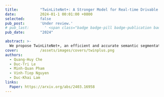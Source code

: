 ```yaml
---
title:          "TwinLiteNet+: A Stronger Model for Real-time Drivable Area and Lane Segmentation"
date:           2024-01-1 00:01:00 +0800
selected:       false
pub_post:       'Under review.'
# pub_last:       ' <span class="badge badge-pill badge-publication badge-success">Spotlight</span>'
pub_date:       "2024"

abstract: >-
  We propose TwinLiteNet+, an efficient and accurate semantic segmentation model tailored for autonomous driving tasks like drivable area and lane segmentation. With significantly reduced computational cost and strong performance across multiple configurations, TwinLiteNet+ outperforms existing SOTA models while being highly suitable for embedded deployment.
cover:          /assets/images/covers/twinplus.png
authors:
  - Quang-Huy Che
  - Duc-Tri Le
  - Minh-Quan Pham
  - Vinh-Tiep Nguyen
  - Duc-Khai Lam
links:
  Paper: https://arxiv.org/abs/2403.16958
---
```

